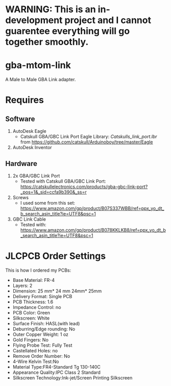 # WARNING: This is an in-development project and I cannot guarentee everything will go together smoothly.

# gba-mtom-link
A Male to Male GBA Link adapter.

# Requires
## Software
1. AutoDesk Eagle
   - Catskull GBA/GBC Link Port Eagle Library: *Catskulls_link_port.lbr* from https://github.com/catskull/Arduinoboy/tree/master/Eagle
3. AutoDesk Inventor
## Hardware
1. 2x GBA/GBC Link Port
   - Tested with Catskull GBA/GBC Link Port: https://catskullelectronics.com/products/gba-gbc-link-port?_pos=1&_sid=ccfa9b390&_ss=r
2. Screws
   - I used some from this set: https://www.amazon.com/gp/product/B07S337WBB/ref=ppx_yo_dt_b_search_asin_title?ie=UTF8&psc=1
3. GBC Link Cable
   - Tested with: https://www.amazon.com/gp/product/B078KKLKB8/ref=ppx_yo_dt_b_search_asin_title?ie=UTF8&psc=1

# JLCPCB Order Settings
This is how I ordered my PCBs:
- Base Material: FR-4
- Layers: 2
- Dimension: 25 mm* 24 mm 24mm* 25mm
- Delivery Format: Single PCB
- PCB Thickness: 1.6
- Impedance Control: no
- PCB Color: Green
- Silkscreen: White
- Surface Finish: HASL(with lead)
- Deburring/Edge rounding: No
- Outer Copper Weight: 1 oz
- Gold Fingers: No
- Flying Probe Test: Fully Test
- Castellated Holes: no
- Remove Order Number: No
- 4-Wire Kelvin Test:No
- Material Type:FR4-Standard Tg 130-140C
- Appearance Quality:IPC Class 2 Standard
- Silkscreen Technology:Ink-jet/Screen Printing Silkscreen
